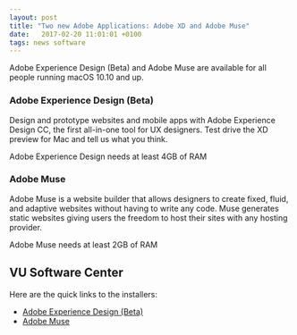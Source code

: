 ```yaml
---
layout: post
title: "Two new Adobe Applications: Adobe XD and Adobe Muse"
date:   2017-02-20 11:01:01 +0100
tags: news software
---
```


Adobe Experience Design (Beta) and Adobe Muse are available for all people running macOS 10.10 and up.

### Adobe Experience Design (Beta)

Design and prototype websites and mobile apps with Adobe Experience Design CC, the first all-in-one tool for UX designers. Test drive the XD preview for Mac and tell us what you think.

Adobe Experience Design needs at least 4GB of RAM


### Adobe Muse
Adobe Muse is a website builder that allows designers to create fixed, fluid, and adaptive websites without having to write any code. Muse generates static websites giving users the freedom to host their sites with any hosting provider.

Adobe Muse needs at least 2GB of RAM

## VU Software Center

Here are the quick links to the installers:

 * [Adobe Experience Design (Beta)](munki://detail-AdobeExperienceDesignCC)
 * [Adobe Muse](munki://detail-AdobeMuseCC)
